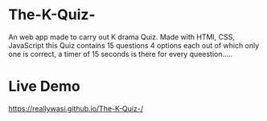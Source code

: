# The-K-Quiz-
An web app made to carry out K drama Quiz. Made with HTMl, CSS, JavaScript this Quiz contains 15 questions 4 options each out of which only one is correct, a timer of 15 seconds is there for every queestion.....


# Live Demo
https://reallywasi.github.io/The-K-Quiz-/
